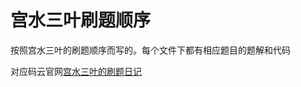 # 宫水三叶刷题顺序
按照宫水三叶的刷题顺序而写的。每个文件下都有相应题目的题解和代码

对应码云官网[宫水三叶的刷题日记](https://gitee.com/AC_OIer/LogicStack-LeetCode/wikis/_Sidebar)
